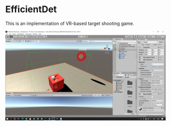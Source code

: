 # EfficientDet
This is an implementation of VR-based target shooting game.

![image1](VRGameTargetShooting-Unity.png) 
